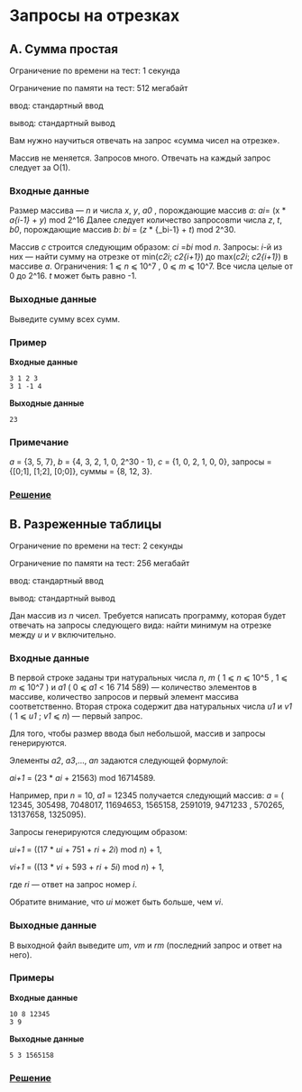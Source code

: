 # Запросы на отрезках

## A. Сумма простая

Ограничение по времени на тест: 1 секунда

Ограничение по памяти на тест: 512 мегабайт

ввод: стандартный ввод

вывод: стандартный вывод

Вам нужно научиться отвечать на запрос «сумма чисел на отрезке».

Массив не меняется. Запросов много. Отвечать на каждый запрос следует за O(1).

### Входные данные

Размер массива — _n_ и числа _x_, _y_, _a0_ , порождающие массив _a_: _ai_= (x * _a{i-1}_ + _y_) mod 2^16
Далее следует количество запросовmи числа _z_, _t_, _b0_, порождающие массив _b_: _bi_ = (_z_ * {_bi-1} + _t_) mod
2^30.

Массив _c_ строится следующим образом: _ci_ =_bi_ mod _n_.
Запросы: _i_-й из них — найти сумму на отрезке от min(_c2i_; _c2{i+1}_) до max(_c2i_; _c2{i+1}_) в массиве _a_.
Ограничения: 1 ⩽ _n_ ⩽ 10^7 , 0 ⩽ _m_ ⩽ 10^7. Все числа целые от 0 до 2^16. _t_ может быть равно -1.

### Выходные данные

Выведите сумму всех сумм.

### Пример

**Входные данные**
```
3 1 2 3
3 1 -1 4
```

**Выходные данные**
```
23 
```

### Примечание
_a_ = {3, 5, 7}, _b_ = {4, 3, 2, 1, 0, 2^30 - 1}, _c_ = {1, 0, 2, 1, 0, 0},
запросы = {[0;1], [1;2], [0;0]}, суммы = {8, 12, 3}.

### [Решение](taskA.py)

## B. Разреженные таблицы

Ограничение по времени на тест: 2 секунды

Ограничение по памяти на тест: 256 мегабайт

ввод: стандартный ввод

вывод: стандартный вывод

Дан массив из _n_ чисел. Требуется написать программу, которая будет отвечать на запросы следующего вида: найти минимум на отрезке между _u_ и _v_ включительно.

### Входные данные

В первой строке заданы три натуральных числа _n_, _m_ ( 1 ⩽ _n_ ⩽ 10^5 , 1 ⩽ _m_ ⩽ 10^7 ) и
_a1_ ( 0 ⩽ _a1_ < 16 714 589) — количество элементов в массиве, количество запросов и первый элемент
массива соответственно. Вторая строка содержит два натуральных числа _u1_ и _v1_ ( 1 ⩽ _u1_ ; _v1_ ⩽ _n_) —
первый запрос.

Для того, чтобы размер ввода был небольшой, массив и запросы генерируются.

Элементы _a2_, _a3_,..., _an_ задаются следующей формулой:

_ai+1_ = (23 * _ai_ + 21563) mod 16714589.


Например, при _n_ = 10, _a1_ = 12345 получается следующий массив: _a_ = ( 12345, 305498, 7048017,
11694653, 1565158, 2591019, 9471233 , 570265, 13137658, 1325095).

Запросы генерируются следующим образом:


_ui+1_ = ((17 * _ui_ + 751 + _ri_ + _2i_) mod _n_) + 1,


_vi+1_ = ((13 * _vi_ + 593 + _ri_ + _5i_) mod _n_) + 1,

где _ri_ — ответ на запрос номер _i_.

Обратите внимание, что _ui_ может быть больше, чем _vi_.

### Выходные данные

В выходной файл выведите _um_, _vm_ и _rm_ (последний запрос и ответ на него).

### Примеры

**Входные данные**
```
10 8 12345
3 9
```

**Выходные данные**
```
5 3 1565158
```

### [Решение](B.py)
